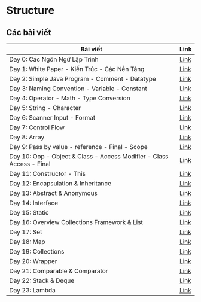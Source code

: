 # Structure

## Các bài viết

| Bài viết                                                              | Link          |
| --------------------------------------------------------------------- | ------------- |
| Day 0: Các Ngôn Ngữ Lập Trình                                         | [Link][day0]  |
| Day 1: White Paper - Kiến Trúc - Các Nền Tảng                         | [Link][day1]  |
| Day 2: Simple Java Program - Comment - Datatype                       | [Link][day2]  |
| Day 3: Naming Convention - Variable - Constant                        | [Link][day3]  |
| Day 4: Operator - Math - Type Conversion                              | [Link][day4]  |
| Day 5: String - Character                                             | [Link][day5]  |
| Day 6: Scanner Input - Format                                         | [Link][day6]  |
| Day 7: Control Flow                                                   | [Link][day7]  |
| Day 8: Array                                                          | [Link][day8]  |
| Day 9: Pass by value - reference - Final - Scope                      | [Link][day9]  |
| Day 10: Oop - Object & Class - Access Modifier - Class Access - Final | [Link][day10] |
| Day 11: Constructor - This                                            | [Link][day11] |
| Day 12: Encapsulation & Inheritance                                   | [Link][day12] |
| Day 13: Abstract & Anonymous                                          | [Link][day13] |
| Day 14: Interface                                                     | [Link][day14] |
| Day 15: Static                                                        | [Link][day15] |
| Day 16: Overview Collections Framework & List                         | [Link][day16] |
| Day 17: Set                                                           | [Link][day17] |
| Day 18: Map                                                           | [Link][day18] |
| Day 19: Collections                                                   | [Link][day19] |
| Day 20: Wrapper                                                       | [Link][day20] |
| Day 21: Comparable & Comparator                                       | [Link][day21] |
| Day 22: Stack & Deque                                                 | [Link][day22] |
| Day 23: Lambda                                                        | [Link][day23] |

[day0]: Day0.md
[day1]: Day1.md
[day2]: Day2.md
[day3]: Day3.md
[day4]: Day4.md
[day5]: Day5.md
[day6]: Day6.md
[day7]: Day7.md
[day8]: Day8.md
[day9]: Day9.md
[day10]: Day010.md
[day11]: Day011.md
[day12]: Day012.md
[day13]: Day013.md
[day14]: Day014.md
[day15]: Day015.md
[day16]: Day016.md
[day17]: Day017.md
[day18]: Day018.md
[day19]: Day019.md
[day20]: Day020.md
[day21]: Day021.md
[day22]: Day022.md
[day23]: Day023.md
